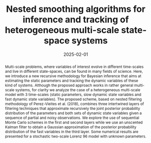 ---
title: "Nested smoothing algorithms for inference and tracking of heterogeneous multi-scale state-space systems"
collection: publications
category: manuscripts
date: 2025-02-01
citation_with_links: '<strong>Pérez-Vieites, S.</strong>, <a href="https://www.tsc.uc3m.es/~hmolina/">Molina-Bulla, H.</a> & <a href="https://jmiguez.webs.tsc.uc3m.es/">Míguez, J.</a> (2025). Nested smoothing algorithms for inference and tracking of heterogeneous multi-scale state-space systems. In <i>Foundations of Data Science</i>.'
# permalink: /publication/2024-02-17-paper-title-number-4  # Commented out - no individual page
abstract: 'Multi-scale problems, where variables of interest evolve in different time-scales and live in different state-spaces, can be found in many fields of science. Here, we introduce a new recursive methodology for Bayesian inference that aims at estimating the static parameters and tracking the dynamic variables of these kind of systems. Although the proposed approach works in rather general multi-scale systems, for clarity we analyze the case of a heterogeneous multi-scale model with 3 time-scales (static parameters, slow dynamic state variables and fast dynamic state variables). The proposed scheme, based on nested filtering methodology of Perez-Vieites et al. (2018), combines three intertwined layers of filtering techniques that approximate recursively the joint posterior probability distribution of the parameters and both sets of dynamic state variables given a sequence of partial and noisy observations. We explore the use of sequential Monte Carlo schemes in the first and second layers while we use an unscented Kalman filter to obtain a Gaussian approximation of the posterior probability distribution of the fast variables in the third layer. Some numerical results are presented for a stochastic two-scale Lorenz 96 model with unknown parameters.'
#paperurl: 'http://sarapv.github.io/files/paper/perez2025nested.pdf'
doiurl: 'https://doi.org/10.3934/fods.2025002'
bibtexurl: 'http://sarapv.github.io/files/bibtex/perez2025nested.txt'
arxivurl: 'https://arxiv.org/abs/2204.07795'
---